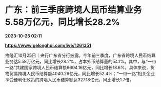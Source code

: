 # 广东：前三季度跨境人民币结算业务5.58万亿元，同比增长28.2%

**2023-10-25 02:11**

**https://www.gelonghui.com/live/1261351**

格隆汇10月25日｜央行广东省分行披露，今年前三季度，广东省跨境人民币结算业务达5.58万亿元，同比增长28.2%，占本外币结算量的54.1%。其中，与“一带一路”共建国家跨境人民币结算额6604.16亿元，同比增长18.6%。具体来说，货物贸易跨境人民币结算额4040.29亿元，同比增长52.4%；“一带一路”相关企业享受便利化政策的跨境人民币结算额达327.18亿元，同比增长1.7倍。